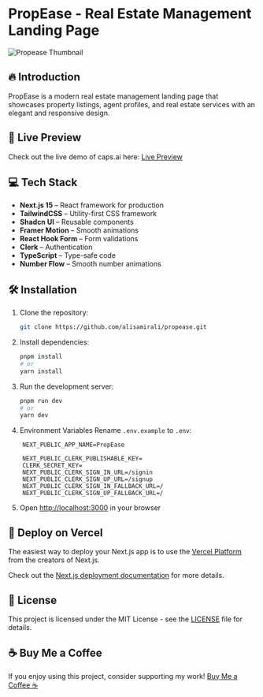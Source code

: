 # PropEase - Real Estate Management Landing Page

<img src="https://github.com/user-attachments/assets/c5463a31-b063-4064-bc4b-0e7e3b4aa73e" alt="Propease Thumbnail">

## 🔥 Introduction

PropEase is a modern real estate management landing page that showcases property listings, agent profiles, and real estate services with an elegant and responsive design.

## 🔗 Live Preview

Check out the live demo of caps.ai here: [Live Preview](https://prop-ease-platform.vercel.app)

## 💻 Tech Stack

- **Next.js 15** – React framework for production
- **TailwindCSS** – Utility-first CSS framework
- **Shadcn UI** – Reusable components
- **Framer Motion** – Smooth animations
- **React Hook Form** – Form validations
- **Clerk** – Authentication
- **TypeScript** – Type-safe code
- **Number Flow** – Smooth number animations

## 🛠️ Installation

1. Clone the repository:

   ```bash
   git clone https://github.com/alisamirali/propease.git
   ```

2. Install dependencies:

   ```bash
   pnpm install
   # or
   yarn install
   ```

3. Run the development server:
   ```bash
   pnpm run dev
   # or
   yarn dev
   ```
4. Environment Variables
   Rename `.env.example` to `.env`:

```env
    NEXT_PUBLIC_APP_NAME=PropEase

    NEXT_PUBLIC_CLERK_PUBLISHABLE_KEY=
    CLERK_SECRET_KEY=
    NEXT_PUBLIC_CLERK_SIGN_IN_URL=/signin
    NEXT_PUBLIC_CLERK_SIGN_UP_URL=/signup
    NEXT_PUBLIC_CLERK_SIGN_IN_FALLBACK_URL=/
    NEXT_PUBLIC_CLERK_SIGN_UP_FALLBACK_URL=/
```

5. Open [http://localhost:3000](http://localhost:3000) in your browser

## 🚀 Deploy on Vercel

The easiest way to deploy your Next.js app is to use the [Vercel Platform](https://vercel.com/new) from the creators of Next.js.

Check out the [Next.js deployment documentation](https://nextjs.org/docs/deployment) for more details.

## 📜 License

This project is licensed under the MIT License - see the [LICENSE](LICENSE) file for details.

## ☕ Buy Me a Coffee

If you enjoy using this project, consider supporting my work!
[Buy Me a Coffee ☕](https://buymeacoffee.com/ali.samir)
